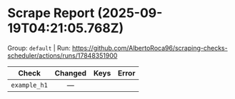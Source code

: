 # Scrape Report (2025-09-19T04:21:05.768Z)

Group: `default`  |  Run: https://github.com/AlbertoRoca96/scraping-checks-scheduler/actions/runs/17848351900

| Check | Changed | Keys | Error |
|---|:---:|:--|:--|
| `example_h1` | — |  |  |
